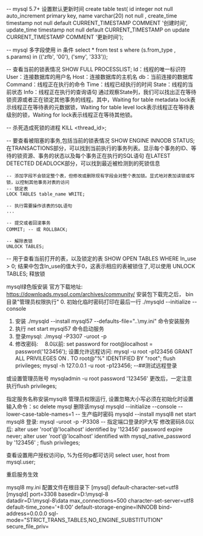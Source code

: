 -- mysql 5.7+ 设置默认更新时间
create table test(
id integer not null auto_increment primary key,
name varchar(20) not null ,
create_time timestamp not null default CURRENT_TIMESTAMP COMMENT '创建时间',
update_time timestamp not null default CURRENT_TIMESTAMP on update CURRENT_TIMESTAMP COMMENT '更新时间');

-- mysql 多字段使用 in 条件
select * from test s where (s.from_type , s.params) in (('zfb', '00'), ('smy', '333'));

-- 查看当前的锁表情况
SHOW FULL PROCESSLIST;
Id：线程的唯一标识符
User：连接数据库的用户名
Host：连接数据库的主机名
db：当前连接的数据库
Command：线程正在执行的命令
Time：线程已经执行的时间
State：线程的当前状态
Info：线程正在执行的查询语句
通过观察State列，我们可以找出正在等待锁资源或者正在锁定其他事务的线程。其中，Waiting for table metadata lock表示线程正在等待表的元数据锁，Waiting for table level lock表示线程正在等待表级别的锁，Waiting for lock表示线程正在等待其他锁。

-- 杀死造成死锁的进程
KILL <thread_id>;

-- 要查看被阻塞的事务,包括当前的锁表情况
SHOW ENGINE INNODB STATUS;
在TRANSACTIONS部分，可以找到当前执行的事务列表。显示每个事务的ID、等待的锁资源、事务的状态以及每个事务正在执行的SQL语句
在LATEST DETECTED DEADLOCK部分，可以找到最近被检测到的死锁信息

```$xslt
-- 添加字段不会锁定整个表，但修改或删除现有字段会对整个表加锁。显式地对表加读锁或写锁，以控制其他事务对表的访问
-- 锁定表
LOCK TABLES table_name WRITE;

-- 执行需要操作该表的SQL语句
...

-- 提交或者回滚事务
COMMIT; -- 或 ROLLBACK;

-- 解除表锁
UNLOCK TABLES;
```

-- 用于查看当前打开的表，以及锁定的表
SHOW OPEN TABLES WHERE In_use > 0;
结果中包含In_use的值大于0，这表示相应的表被锁住了,可以使用 UNLOCK TABLES; 释放锁

mysql绿色版安装
官方下载地址: https://downloads.mysql.com/archives/community/
安装包下载完之后，
bin目录"管理员权限执行"
0. 初始化临时密码打印在最后一行 ./mysqld --initialize --console
1. 安装 ./mysqld --install mysql57 --defaults-file="..\my.ini" 命令安装服务
2. 执行 net start mysql57 命令启动服务
3. 登录mysql: ./mysql -P3307 -uroot -p
4. 修改密码:　
8.0以前: set password for root@localhost = password('123456');
设置允许远程访问:
mysql -u root -p123456
GRANT ALL PRIVILEGES ON *.* TO root@"%" IDENTIFIED BY "root";
flush privileges;
mysql -h 127.0.0.1 -u root -p123456;   --##测试远程登录

或设置管理员账号 mysqladmin -u root password '123456'
更改后，一定注意执行flush privileges;


指定服务名称安装mysql8 管理员权限运行, 设置忽略大小写必须在初始化时设置
输入命令：sc delete mysql 删除该mysql
mysqld --initialize --console --lower-case-table-names=1   -- 生产临时密码
mysqld --install mysql8
net start mysql8
登录: mysql -uroot -p -P3308 -- 指定端口登录的P大写
修改密码8.0以后:
alter user 'root'@'localhost' identified by '123456' password expire never;
alter user 'root'@'localhost' identified with mysql_native_password by '123456' ;
flush privileges;

查看设置用户授权访问ip, %为任何ip都可访问
select user, host from mysql.user;

重启服务生效

mysql8 my.ini 配置文件在根目录下 
[mysql]
default-character-set=utf8
[mysqld]
port=3308
basedir=D:\mysql-8\
datadir=D:\mysql-8\data
max_connections=500 
character-set-server=utf8
default-time_zone='+8:00'
default-storage-engine=INNODB
bind-address=0.0.0.0
sql-mode="STRICT_TRANS_TABLES,NO_ENGINE_SUBSTITUTION"
secure_file_priv=
